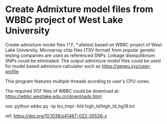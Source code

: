 # Create Admixture model files from WBBC project of West Lake University
Create admixture model files (*.F, *.alleles) based on WBBC project of West Lake University. Microarray chip files (TSV format) from popular genetic testing companies are used as referenced SNPs. Linkage disequilibrium SNPs could be eliminated. The output admixture model files could be used for model based admixture calculator such as https://geneu.xyz/user-profile

This program features multiple threads acording to user's CPU cores.

The required VCF files of WBBC could be download at: https://wbbc.westlake.edu.cn/downloads.html

run: python wbbc.py -tp tsv_tmpl -hld high_ld/high_ld_hg19.txt

ref: https://doi.org/10.1038/s41467-022-30526-x
